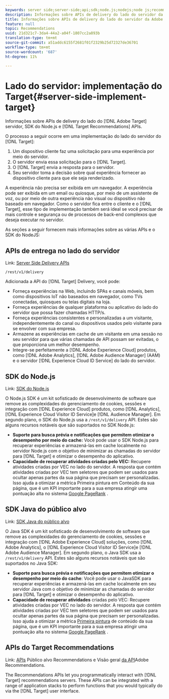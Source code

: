 ```yaml
---
keywords: server side;server-side;api;sdk;node.js;nodejs;node js;recommendations api;api:apis
description: Informações sobre APIs de delivery do lado do servidor da Adobe Target, SDK do Node.js e APIs Recommendations do Público alvo.
title: Informações sobre APIs de delivery do lado do servidor da Adobe Target, SDK do Node.js e APIs Recommendations do Público alvo.
feature: null
topic: Recommendations
uuid: 21d321c7-3da4-44a2-a04f-1807cc2a893b
translation-type: tm+mt
source-git-commit: a51addc6155f2681f01f2329b25d72327de36701
workflow-type: tm+mt
source-wordcount: '687'
ht-degree: 11%

---
```



# Lado do servidor: implementação do Target{#server-side-implement-target}

Informações sobre APIs de delivery do lado do [!DNL Adobe Target] servidor, SDK do Node.js e [!DNL Target Recommendations] APIs.

O processo a seguir ocorre em uma implementação do lado do servidor do [!DNL Target]:

1. Um dispositivo cliente faz uma solicitação para uma experiência por meio do servidor.
1. O servidor envia essa solicitação para o [!DNL Target].
1. O [!DNL Target] envia a resposta para o servidor.
1. Seu servidor toma a decisão sobre qual experiência fornecer ao dispositivo cliente para que ele seja renderizado.

A experiência não precisa ser exibida em um navegador. A experiência pode ser exibida em um email ou quiosque, por meio de um assistente de voz, ou por meio de outra experiência não visual ou dispositivo não baseado em navegador. Como o servidor fica entre o cliente e o [!DNL Target], esse tipo de implementação também será ideal se você precisar de mais controle e segurança ou de processos de back-end complexos que deseja executar no servidor.

As seções a seguir fornecem mais informações sobre as várias APIs e o SDK do NodeJS:

## APIs de entrega no lado do servidor

Link: [Server Side Delivery APIs](https://developers.adobetarget.com/api/delivery-api/)

`/rest/v1/delivery`

Adicionada a API do [!DNL Target] Delivery, você pode:

* Forneça experiências na Web, incluindo SPAs e canais móveis, bem como dispositivos IoT não baseados em navegador, como TVs conectadas, quiosques ou telas digitais na loja.
* Forneça experiências de qualquer plataforma ou aplicativo do lado do servidor que possa fazer chamadas HTTP/s.
* Forneça experiências consistentes e personalizadas a um visitante, independentemente do canal ou dispositivos usados pelo visitante para se envolver com sua empresa.
* Armazene as experiências em cache de um visitante em uma sessão no seu servidor para que várias chamadas de API possam ser evitadas, o que proporciona um melhor desempenho.
* Integre-se perfeitamente a [!DNL Adobe Experience Cloud] produtos, como [!DNL Adobe Analytics], [!DNL Adobe Audience Manager] (AAM) e o servidor [!DNL Experience Cloud ID Service] do lado do servidor.

## SDK do Node.js

Link: [SDK do Node.js](https://github.com/adobe/target-nodejs-sdk)

O Node.js SDK é um kit sofisticado de desenvolvimento de software que remove as complexidades do gerenciamento de cookies, sessões e integração com [!DNL Experience Cloud] produtos, como [!DNL Analytics], [!DNL Experience Cloud Visitor ID Service]e [!DNL Audience Manager]. Em segundo plano, o SDK do Node.js usa a `/rest/v1/delivery` API. Estes são alguns recursos notáveis que são suportados no SDK Node.js:

* **Suporte para busca prévia e notificações que permitem otimizar o desempenho por meio do cache:** Você pode usar o SDK Node.js para recuperar experiências e armazená-las em cache localmente no servidor Node.js com o objetivo de minimizar as chamadas do servidor para [!DNL Target] e otimizar o desempenho do aplicativo.
* **Capacidade de recuperar atividades criadas pelo VEC:** Recupere atividades criadas por VEC no lado do servidor. A resposta que contém atividades criadas por VEC tem seletores que podem ser usados para ocultar apenas partes da sua página que precisam ser personalizadas. Isso ajuda a otimizar a métrica [](https://developers.google.com/web/fundamentals/performance/user-centric-performance-metrics.html)Primeira pintura em Conteúdo da sua página, que é um KPI importante para a sua empresa atingir uma pontuação alta no sistema [Google PageRank](https://en.wikipedia.org/wiki/PageRank) .

## SDK Java do público alvo

Link: [SDK Java do público alvo](https://github.com/adobe/target-java-sdk)

O Java SDK é um kit sofisticado de desenvolvimento de software que remove as complexidades do gerenciamento de cookies, sessões e integração com [!DNL Adobe Experience Cloud] soluções, como [!DNL Adobe Analytics], o [!DNL Experience Cloud Visitor ID Service]e [!DNL Adobe Audience Manager]. Em segundo plano, o Java SDK usa a `/rest/v1/delivery` API. Estes são alguns recursos notáveis que são suportados no Java SDK:

* **Suporte para busca prévia e notificações que permitem otimizar o desempenho por meio do cache**: Você pode usar o JavaSDK para recuperar experiências e armazená-las em cache localmente em seu servidor Java com o objetivo de minimizar as chamadas do servidor para [!DNL Target] e otimizar o desempenho do aplicativo.
* **Capacidade de recuperar atividades** criadas pelo VEC: Recupere atividades criadas por VEC no lado do servidor. A resposta que contém atividades criadas por VEC tem seletores que podem ser usados para ocultar apenas partes da sua página que precisam ser personalizadas. Isso ajuda a otimizar a métrica [Primeira pintura](https://developers.google.com/web/fundamentals/performance/user-centric-performance-metrics.html) de conteúdo da sua página, que é um KPI importante para a sua empresa atingir uma pontuação alta no sistema [Google PageRank](https://en.wikipedia.org/wiki/PageRank) .

## APIs do Target Recommendations

Link: [APIs](https://developers.adobetarget.com/api/recommendations) Público alvo Recommendations e Visão geral [da API](https://docs.adobe.com/content/help/en/target-learn/recommendations-api-tutorial/recs-api-overview.html)Adobe Recommendations.

The Recommendations APIs let you programmatically interact with [!DNL Target] recommendations servers. These APIs can be integrated with a range of application stacks to perform functions that you would typically do via the [!DNL Target] user interface.
